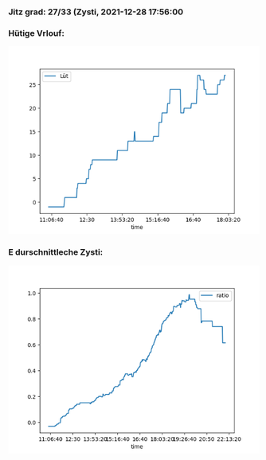### Jitz grad: 27/33 (Zysti, 2021-12-28 17:56:00

### Hütige Vrlouf:
![Graph](Today.png)

### E durschnittleche Zysti:
![Graph](Zysti.png)